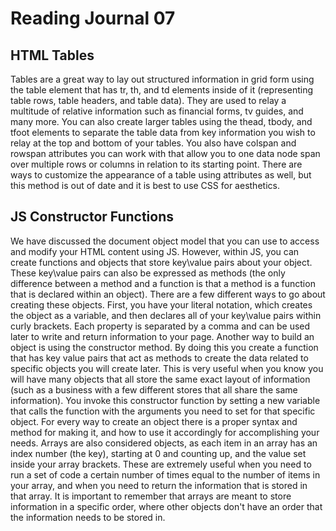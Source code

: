 # Reading Journal 07

## HTML Tables

Tables are a great way to lay out structured information in grid form using the table element that has tr, th, and td elements inside of it \(representing table rows, table headers, and table data\). They are used to relay a multitude of relative information such as financial forms, tv guides, and many more. You can also create larger tables using the thead, tbody, and tfoot elements to separate the table data from key information you wish to relay at the top and bottom of your tables. You also have colspan and rowspan attributes you can work with that allow you to one data node span over multiple rows or columns in relation to its starting point. There are ways to customize the appearance of a table using attributes as well, but this method is out of date and it is best to use CSS for aesthetics.

## JS Constructor Functions

We have discussed the document object model that you can use to access and modify your HTML content using JS. However, within JS, you can create functions and objects that store key\value pairs about your object. These key\value pairs can also be expressed as methods \(the only difference between a method and a function is that a method is a function that is declared within an object\). There are a few different ways to go about creating these objects. First, you have your literal notation, which creates the object as a variable, and then declares all of your key\value pairs within curly brackets. Each property is separated by a comma and can be used later to write and return information to your page. Another way to build an object is using the constructor method. By doing this you create a function that has key value pairs that act as methods to create the data related to specific objects you will create later. This is very useful when you know you will have many objects that all store the same exact layout of information \(such as a business with a few different stores that all share the same information\). You invoke this constructor function by setting a new variable that calls the function with the arguments you need to set for that specific object. For every way to create an object there is a proper syntax and method for making it, and how to use it accordingly for accomplishing your needs. Arrays are also considered objects, as each item in an array has an index number \(the key\), starting at 0 and counting up, and the value set inside your array brackets. These are extremely useful when you need to run a set of code a certain number of times equal to the number of items in your array, and when you need to return the information that is stored in that array. It is important to remember that arrays are meant to store information in a specific order, where other objects don't have an order that the information needs to be stored in.